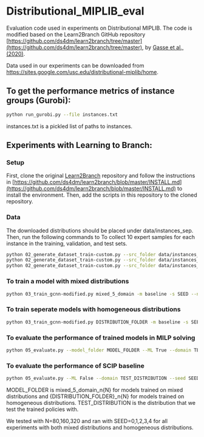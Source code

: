 # Distributional_MIPLIB_eval

Evaluation code used in experiments on Distributional MIPLIB. The code is modified based on the Learn2Branch GitHub repository [https://github.com/ds4dm/learn2branch/tree/master](https://github.com/ds4dm/learn2branch/tree/master), by [Gasse et al., (2020)](https://arxiv.org/abs/1906.01629).

Data used in our experiments can be downloaded from https://sites.google.com/usc.edu/distributional-miplib/home.

## To get the performance metrics of instance groups (Gurobi):
```bash
python run_gurobi.py --file instances.txt
```
instances.txt is a pickled list of paths to instances.

## Experiments with Learning to Branch:
### Setup
First, clone the original [Learn2Branch](https://github.com/ds4dm/learn2branch/tree/master) repository and follow the instructions in [https://github.com/ds4dm/learn2branch/blob/master/INSTALL.md](https://github.com/ds4dm/learn2branch/blob/master/INSTALL.md) to install the environment. Then, add the scripts in this repository to the cloned repository.

### Data
The downloaded distributions should be placed under data/instances_sep. Then, run the following commands to To collect 10 expert samples for each instance in the training, validation, and test sets.
```bash
python 02_generate_dataset_train-custom.py --src_folder data/instances_sep/{DISTRIBUTION_FOLDER}/train{ID} --dst_folder data/samples_sep/{DISTRIBUTION_FOLDER}/train{ID}
python 02_generate_dataset_train-custom.py --src_folder data/instances_sep/{DISTRIBUTION_FOLDER}/val{ID} --dst_folder data/samples_sep/{DISTRIBUTION_FOLDER}/val{ID}
python 02_generate_dataset_train-custom.py --src_folder data/instances_sep/{DISTRIBUTION_FOLDER}/test{ID} --dst_folder data/samples_sep/{DISTRIBUTION_FOLDER}/test{ID}
```

### To train a model with mixed distributions
```bash
python 03_train_gcnn-modified.py mixed_5_domain -m baseline -s SEED --n_samples_per_domain N
```
### To train seperate models with homogeneous distributions 
```bash
python 03_train_gcnn-modified.py DISTRIBUTION_FOLDER -m baseline -s SEED --n_samples_per_domain N
```


### To evaluate the performance of trained models in MILP solving
```bash
python 05_evaluate.py --model_folder MODEL_FOLDER --ML True --domain TEST_DISTRIBUTION --seed SEED --save_folder SAVE_PATH
```
### To evaluate the performance of SCIP baseline
```bash
python 05_evaluate.py --ML False --domain TEST_DISTRIBUTION --seed SEED --save_folder SAVE_PATH
```

MODEL_FOLDER is mixed_5_domain_n{N} for models trained on mixed distributions and {DISTRIBUTION_FOLDER}_n{N} for models trained on homogeneous distributions. TEST_DISTRIBUTION is the distribution that we test the trained policies with.

We tested with N=80,160,320 and ran with SEED=0,1,2,3,4 for all experiments with both mixed distributions and homogeneous distributions.
